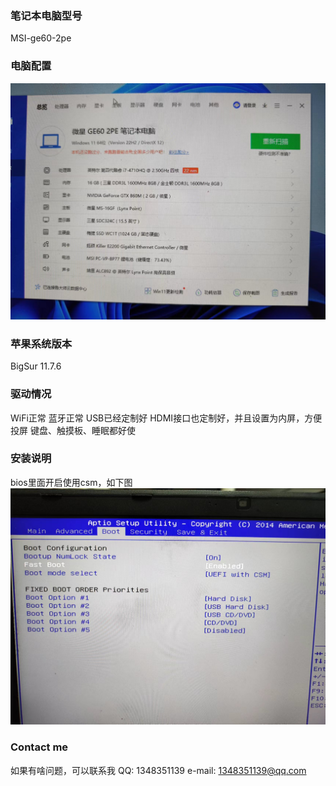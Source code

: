 ### 笔记本电脑型号
MSI-ge60-2pe
### 电脑配置
![电脑配置](images/peizhi.jpeg )
### 苹果系统版本
BigSur 11.7.6
### 驱动情况
WiFi正常
蓝牙正常
USB已经定制好
HDMI接口也定制好，并且设置为内屏，方便投屏
键盘、触摸板、睡眠都好使
### 安装说明
bios里面开启使用csm，如下图
![bios设置](images/bios.jpeg)

### Contact me 
如果有啥问题，可以联系我
QQ: 1348351139
e-mail: 1348351139@qq.com

